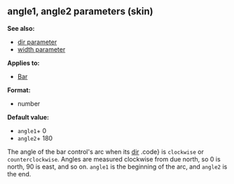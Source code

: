 ## angle1, angle2 parameters (skin)
**See also:**
+   [dir parameter](/ref/%7Bskin%7D/param/dir.md) 
+   [width parameter](/ref/%7Bskin%7D/param/width.md) 
<!-- -->
**Applies to:**
+   [Bar](/ref/%7Bskin%7D/control/bar.md) 
<!-- -->
**Format:**
+   number
<!-- -->
**Default value:**
+   `angle1`+ 0
+   `angle2`+ 180


The angle of the bar control\'s arc when its
[dir](/ref/%7Bskin%7D/param/dir.md) .code} is `clockwise` or
`counterclockwise`. Angles are measured clockwise from due north, so 0
is north, 90 is east, and so on. `angle1` is the beginning of the arc,
and `angle2` is the end.